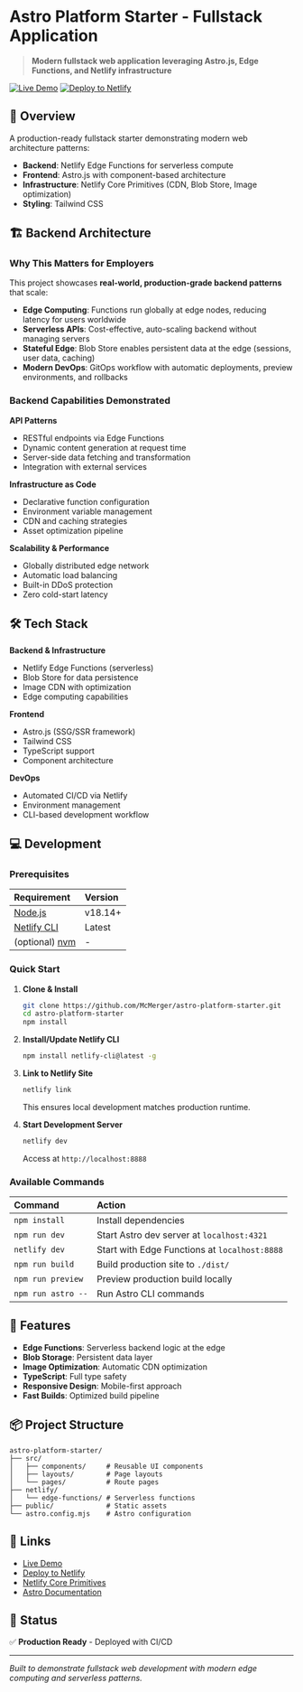 # Astro Platform Starter - Fullstack Application

> **Modern fullstack web application leveraging Astro.js, Edge Functions, and Netlify infrastructure**

[![Live Demo](https://img.shields.io/badge/demo-live-success)](https://astro-platform-starter.netlify.app/)
[![Deploy to Netlify](https://www.netlify.com/img/deploy/button.svg)](https://app.netlify.com/start/deploy?repository=https://github.com/netlify-templates/astro-platform-starter)

## 🚀 Overview

A production-ready fullstack starter demonstrating modern web architecture patterns:

- **Backend**: Netlify Edge Functions for serverless compute
- **Frontend**: Astro.js with component-based architecture
- **Infrastructure**: Netlify Core Primitives (CDN, Blob Store, Image optimization)
- **Styling**: Tailwind CSS

## 🏗️ Backend Architecture

### Why This Matters for Employers

This project showcases **real-world, production-grade backend patterns** that scale:

- **Edge Computing**: Functions run globally at edge nodes, reducing latency for users worldwide
- **Serverless APIs**: Cost-effective, auto-scaling backend without managing servers
- **Stateful Edge**: Blob Store enables persistent data at the edge (sessions, user data, caching)
- **Modern DevOps**: GitOps workflow with automatic deployments, preview environments, and rollbacks

### Backend Capabilities Demonstrated

**API Patterns**
- RESTful endpoints via Edge Functions
- Dynamic content generation at request time
- Server-side data fetching and transformation
- Integration with external services

**Infrastructure as Code**
- Declarative function configuration
- Environment variable management
- CDN and caching strategies
- Asset optimization pipeline

**Scalability & Performance**
- Globally distributed edge network
- Automatic load balancing
- Built-in DDoS protection
- Zero cold-start latency

## 🛠️ Tech Stack

**Backend & Infrastructure**

- Netlify Edge Functions (serverless)
- Blob Store for data persistence
- Image CDN with optimization
- Edge computing capabilities

**Frontend**

- Astro.js (SSG/SSR framework)
- Tailwind CSS
- TypeScript support
- Component architecture

**DevOps**

- Automated CI/CD via Netlify
- Environment management
- CLI-based development workflow

## 💻 Development

### Prerequisites

| Requirement | Version |
| :---------- | :------ |
| [Node.js](https://nodejs.org/) | v18.14+ |
| [Netlify CLI](https://docs.netlify.com/cli/get-started/) | Latest |
| (optional) [nvm](https://github.com/nvm-sh/nvm) | - |

### Quick Start

1. **Clone & Install**

   ```bash
   git clone https://github.com/McMerger/astro-platform-starter.git
   cd astro-platform-starter
   npm install
   ```

2. **Install/Update Netlify CLI**

   ```bash
   npm install netlify-cli@latest -g
   ```

3. **Link to Netlify Site**

   ```bash
   netlify link
   ```

   This ensures local development matches production runtime.

4. **Start Development Server**

   ```bash
   netlify dev
   ```

   Access at `http://localhost:8888`

### Available Commands

| Command | Action |
| :------ | :----- |
| `npm install` | Install dependencies |
| `npm run dev` | Start Astro dev server at `localhost:4321` |
| `netlify dev` | Start with Edge Functions at `localhost:8888` |
| `npm run build` | Build production site to `./dist/` |
| `npm run preview` | Preview production build locally |
| `npm run astro --` | Run Astro CLI commands |

## 🎯 Features

- **Edge Functions**: Serverless backend logic at the edge
- **Blob Storage**: Persistent data layer
- **Image Optimization**: Automatic CDN optimization
- **TypeScript**: Full type safety
- **Responsive Design**: Mobile-first approach
- **Fast Builds**: Optimized build pipeline

## 📦 Project Structure

```
astro-platform-starter/
├── src/
│   ├── components/     # Reusable UI components
│   ├── layouts/        # Page layouts
│   └── pages/          # Route pages
├── netlify/
│   └── edge-functions/ # Serverless functions
├── public/             # Static assets
└── astro.config.mjs    # Astro configuration
```

## 🔗 Links

- [Live Demo](https://astro-platform-starter.netlify.app/)
- [Deploy to Netlify](https://app.netlify.com/start/deploy?repository=https://github.com/McMerger/astro-platform-starter)
- [Netlify Core Primitives](https://docs.netlify.com/core/overview/#develop)
- [Astro Documentation](https://docs.astro.build/)

## 📝 Status

✅ **Production Ready** - Deployed with CI/CD

---

*Built to demonstrate fullstack web development with modern edge computing and serverless patterns.*
